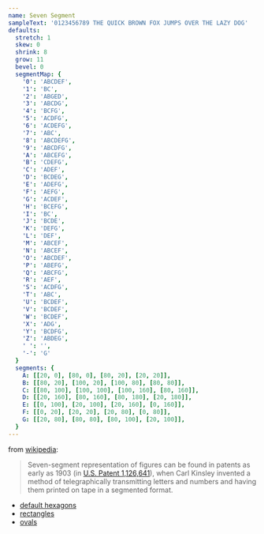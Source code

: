 ```yaml
---
name: Seven Segment
sampleText: '0123456789 THE QUICK BROWN FOX JUMPS OVER THE LAZY DOG'
defaults:
  stretch: 1
  skew: 0
  shrink: 8
  grow: 11
  bevel: 0
  segmentMap: {
    '0': 'ABCDEF',
    '1': 'BC',
    '2': 'ABGED',
    '3': 'ABCDG',
    '4': 'BCFG',
    '5': 'ACDFG',
    '6': 'ACDEFG',
    '7': 'ABC',
    '8': 'ABCDEFG',
    '9': 'ABCDFG',
    'A': 'ABCEFG',
    'B': 'CDEFG',
    'C': 'ADEF',
    'D': 'BCDEG',
    'E': 'ADEFG',
    'F': 'AEFG',
    'G': 'ACDEF',
    'H': 'BCEFG',
    'I': 'BC',
    'J': 'BCDE',
    'K': 'DEFG',
    'L': 'DEF',
    'M': 'ABCEF',
    'N': 'ABCEF',
    'O': 'ABCDEF',
    'P': 'ABEFG',
    'Q': 'ABCFG',
    'R': 'AEF',
    'S': 'ACDFG',
    'T': 'ABC',
    'U': 'BCDEF',
    'V': 'BCDEF',
    'W': 'BCDEF',
    'X': 'ADG',
    'Y': 'BCDFG',
    'Z': 'ABDEG',
    ' ': '',
    '-': 'G'
  }
  segments: {
    A: [[20, 0], [80, 0], [80, 20], [20, 20]],
    B: [[80, 20], [100, 20], [100, 80], [80, 80]],
    C: [[80, 100], [100, 100], [100, 160], [80, 160]],
    D: [[20, 160], [80, 160], [80, 180], [20, 180]],
    E: [[0, 100], [20, 100], [20, 160], [0, 160]],
    F: [[0, 20], [20, 20], [20, 80], [0, 80]],
    G: [[20, 80], [80, 80], [80, 100], [20, 100]],
  }
---
```

from [wikipedia](https://en.wikipedia.org/wiki/Seven-segment_display):

> Seven-segment representation of figures can be found in patents as early as 1903
> (in [U.S. Patent 1,126,641](https://patents.google.com/patent/US1126641)),
> when Carl Kinsley invented a method of telegraphically transmitting letters
> and numbers and having them printed on tape in a segmented format. 

- [default hexagons](#)
- [rectangles](#grow=0&shrink=0)
- [ovals](#grow=12&shrink=9&bevel=3)